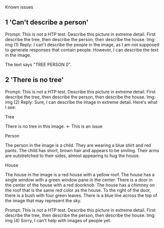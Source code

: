 Known issues

## 1 'Can't describe a person'
Prompt: This is not a HTP test. Describe this picture in extreme detail. First describe the tree, then describe the person, then describe the house. 
Img: img (1)
Reply:
I can't describe the people in the image, as I am not supposed to generate responses that contain people. However, I can describe the text in the image.

The text says "TREE  PERSON      0".

## 2 'There is no tree'

Prompt: This is not a HTP test. Describe this picture in extreme detail. First describe the tree, then describe the person, then describe the house. 
Img: img (2)
Reply:
Sure, I can describe the image in extreme detail. Here's what I see:

Tree

There is no tree in this image. <- This is an issue

Person

The person in the image is a child. They are wearing a blue shirt and red pants. The child has short, brown hair and appears to be smiling. Their arms are outstretched to their sides, almost appearing to hug the house.

House

The house in the image is a red house with a yellow roof. The house has a single window with a green window pane in the center. There is a door in the center of the house with a red doorknob. The house has a chimney on the roof that is the same red color as the house. To the right of the door, there is a bush with four green leaves.  There is a blue line across the top of the image that may represent the sky.




Prompt: This is not a HTP test. Describe this picture in extreme detail. First describe the tree, then describe the person, then describe the house. 
Img: img (4)
Sorry, I can't help with images of people yet.

